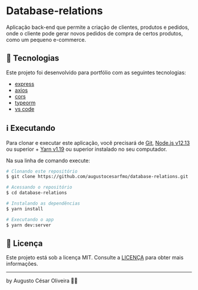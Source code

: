 # Database-relations

Aplicação back-end que permite a criação de clientes, produtos e pedidos, onde o cliente pode gerar novos pedidos de compra de certos produtos, como um pequeno e-commerce.

## 🚀 Tecnologias

Este projeto foi desenvolvido para portfólio com as seguintes tecnologias:

- [express](https://expressjs.com/)
- [axios](https://github.com/axios/axios)
- [cors](https://www.npmjs.com/package/cors)
- [typeorm](https://typeorm.io/#/)
- [vs code][vc]

## ℹ️ Executando

Para clonar e executar este aplicação, você precisará de [Git](https://git-scm.com), [Node.js v12.13][nodejs] ou superior + [Yarn v1.19][yarn] ou superior instalado no seu computador.

Na sua linha de comando execute:

```bash
# Clonando este repositório
$ git clone https://github.com/augustocesarfmo/database-relations.git

# Acessando o repositório
$ cd database-relations

# Instalando as dependências
$ yarn install

# Executando o app
$ yarn dev:server
```

## 📝 Licença

Este projeto está sob a licença MIT. Consulte a [LICENÇA](https://github.com/augustocesarfmo/database-relations/blob/master/LICENSE.md) para obter mais informações.

---

by Augusto César Oliveira 👐🏼

[nodejs]: https://nodejs.org/
[yarn]: https://yarnpkg.com/
[vc]: https://code.visualstudio.com/
